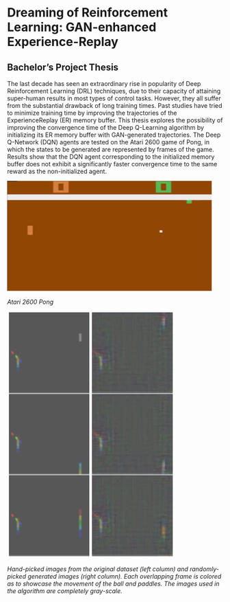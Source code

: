 # Dreaming of Reinforcement Learning: GAN-enhanced Experience-Replay
## Bachelor’s Project Thesis
The last decade has seen an extraordinary rise in popularity of Deep Reinforcement
Learning (DRL) techniques, due to their capacity of attaining super-human results in most types
of control tasks. However, they all suffer from the substantial drawback of long training times.
Past studies have tried to minimize training time by improving the trajectories of the ExperienceReplay (ER) memory buffer. This thesis explores the possibility of improving the convergence
time of the Deep Q-Learning algorithm by initializing its ER memory buffer with GAN-generated
trajectories. The Deep Q-Network (DQN) agents are tested on the Atari 2600 game of Pong, in
which the states to be generated are represented by frames of the game. Results show that the
DQN agent corresponding to the initialized memory buffer does not exhibit a significantly faster
convergence time to the same reward as the non-initialized agent.

![](misc/pong.gif)

*Atari 2600 Pong*

![](misc/compare.png)

*Hand-picked images from the original dataset (left column) and randomly-picked
generated images (right column). Each overlapping frame is colored as to showcase the movement of the ball and paddles. The images used
in the algorithm are completely gray-scale.*